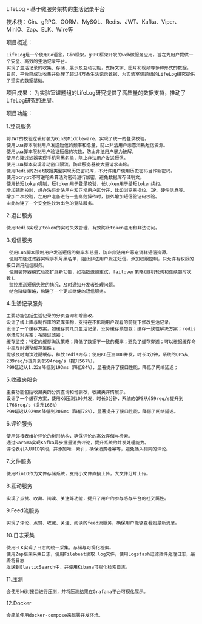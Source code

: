LifeLog - 基于微服务架构的生活记录平台   
                    
技术栈：Gin、gRPC、GORM、MySQL、Redis、JWT、Kafka、Viper、MinIO、Zap、ELK、Wire等

项目概述：

    LifeLog是一个使用Go语言，Gin框架，gRPC框架开发的web微服务应用，旨在为用户提供一个安全、高效的生活记录平台。
    实现了生活记录的收集、存储、展示及互动功能，支持文字、图片和视频等多种形式的数据。
    目前，平台已成功收集并处理了超过4万条生活记录数据，为实验室课题组的LifeLog研究提供了坚实的数据基础。

项目成果： 为实验室课题组的LifeLog研究提供了高质量的数据支持，推动了LifeLog研究的进展。

项目功能：

1.登录服务

    将JWT的校验逻辑封装为Gin的Middleware，实现了统一的登录校验。
    使用Lua脚本限制用户发送短信的频率和总量，防止非法用户恶意消耗短信资源。
    使用Lua脚本限制用户验证短信的次数，防止非法用户暴力破解。
    使用布隆过滤器实现手机号黑名单，阻止非法用户发送短信。
    使用Lua脚本实现滑动窗口限流，防止服务器被大量请求击垮。
    使用Redis的Zset数据类型实现历史密码库，不允许用户使用历史密码当作新密码。
    使用bcrypt不可逆哈希算法对密码进行加密，避免数据库存储明文。
    使用长短token机制，短token用于登录校验，长token用于给短token续约。
    增加辅助校验，想办法将非法用户和正常用户区分开，比如浏览器指纹、IP、硬件信息等。
    增加二次校验，在用户准备进行一些高危操作时，额外增加短信验证码校验。
    由此构建了一个安全性较为出色的登陆服务。
    
2.退出服务

    使用Redis实现了token的实时失效管理，有效防止token滥用和非法访问。
    
3.短信服务

     使用Lua脚本限制用户发送短信的频率和总量，防止非法用户恶意消耗短信资源。
     使用布隆过滤器实现手机号黑名单，阻止非法用户发送短信。添加权限控制，只允许有权限的接口调用短信服务。
     使用装饰器模式动态扩展新功能，如指数退避重试，failover策略(随机轮询和连续超时次数)。
     监控发送短信失败的情况，及时通知开发者处理问题。
     结合降级策略，构建了一个更加稳健的短信服务。

4.生活记录服务

    主要功能包括生活记录的分页查询和增删改。
    设计了线上库与制作库的双库架构，支持在不影响用户观看的前提下修改生活记录。
    设计了一个缓存方案，如缓存前几页生活记录，业务缓存预加载；缓存一致性解决方案；redis崩溃应对方案；布隆过滤器；
    缓存监控；特定的缓存淘汰策略；降低了数据不一致的概率；避免了缓存穿透；可以根据缓存命中率及时调整缓存策略；
    能够及时淘汰过期缓存，释放redis内存；使用K6压测100并发，时长3分钟，系统的QPS从239req/s提升到1594req/s（提升567%），
    P99延迟从1.22s降低到193ms（降低84%），显著提升了接口性能，降低了网络延迟；
    
5.收藏夹服务

    主要功能包括收藏夹的分页查询和增删改，收藏夹详情展示。
    设计了一个缓存方案，使用K6压测100并发，时长3分钟，系统的QPS从659req/s提升到1766req/s（提升168%）	
    P99延迟从929ms降低到206ms（降低78%），显著提升了接口性能，降低了网络延迟。

6.评论服务

    使用邻接表维护评论的树形结构，确保评论的高效存储与检索。
    通过Sarama实现Kafka异步批量消费评论，提升系统的并发处理能力。
    评论表引入UUID字段，并添加唯一索引，确保消费者幂等，避免插入相同的评论。
    
7.文件服务

    使用MinIO作为文件存储系统，支持小文件直接上传，大文件分片上传。
    
8.互动服务

    实现了点赞、收藏、阅读、关注等功能，提升了用户的参与感与平台的社交属性。

    
9.Feed流服务

    实现了评论、点赞、收藏、关注、阅读的feed流服务，确保用户能够查看到最新消息。
    
10.日志采集

    使用ELK实现了日志的统一采集，存储与可视化检索。
    使用Zap框架采集日志，使用Filebeat读取.log文件，使用Logstash过滤插件处理日志，最终将日志	
    发送到ElasticSearch中，并使用Kibana可视化检索日志。
    
11.压测

    会使用k6对接口进行压测，并将压测结果在Grafana平台可视化展示。
    
12.Docker

    会简单使用docker-compose来部署开发环境。
